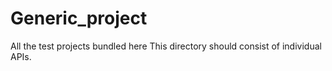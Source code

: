 # Generic_project
All the test projects bundled here
This directory should consist of individual APIs.
